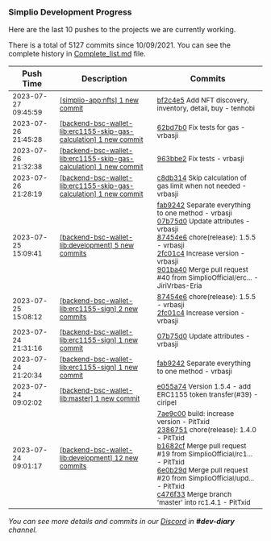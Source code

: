
### Simplio Development Progress

Here are the last 10 pushes to the projects we are currently working.

There is a total of 5127 commits since 10/09/2021. You can see the complete history in
 [Complete_list.md](Complete_list.md) file.

| Push Time | Description | Commits |
| --- | --- | --- |
| <sub>2023-07-27 09:45:59</sub> | <sub>[[simplio-app:nfts] 1 new commit](https://github.com/SimplioOfficial/simplio-app/commit/bf2c4e56c2145b28f660fb7597e373d2368459d7)</sub> | <sub>[bf2c4e5](https://github.com/SimplioOfficial/simplio-app/commit/bf2c4e56c2145b28f660fb7597e373d2368459d7) Add NFT discovery, inventory, detail, buy - tenhobi</sub> |
| <sub>2023-07-26 21:45:28</sub> | <sub>[[backend-bsc-wallet-lib:erc1155-skip-gas-calculation] 1 new commit](https://github.com/SimplioOfficial/backend-bsc-wallet-lib/commit/62bd7b04a58f908af91c7ff0cef0b245ac6e92fd)</sub> | <sub>[62bd7b0](https://github.com/SimplioOfficial/backend-bsc-wallet-lib/commit/62bd7b04a58f908af91c7ff0cef0b245ac6e92fd) Fix tests for gas - vrbasji</sub> |
| <sub>2023-07-26 21:32:38</sub> | <sub>[[backend-bsc-wallet-lib:erc1155-skip-gas-calculation] 1 new commit](https://github.com/SimplioOfficial/backend-bsc-wallet-lib/commit/963bbe24a6cdcf2bd400ab683303b75f28a91110)</sub> | <sub>[963bbe2](https://github.com/SimplioOfficial/backend-bsc-wallet-lib/commit/963bbe24a6cdcf2bd400ab683303b75f28a91110) Fix tests - vrbasji</sub> |
| <sub>2023-07-26 21:28:19</sub> | <sub>[[backend-bsc-wallet-lib:erc1155-skip-gas-calculation] 1 new commit](https://github.com/SimplioOfficial/backend-bsc-wallet-lib/commit/c8db31491e2fc79f7ba3eaacfedadfda0dbcfd0a)</sub> | <sub>[c8db314](https://github.com/SimplioOfficial/backend-bsc-wallet-lib/commit/c8db31491e2fc79f7ba3eaacfedadfda0dbcfd0a) Skip calculation of gas limit when not needed - vrbasji</sub> |
| <sub>2023-07-25 15:09:41</sub> | <sub>[[backend-bsc-wallet-lib:development] 5 new commits](https://github.com/SimplioOfficial/backend-bsc-wallet-lib/compare/0aec35353a47...901ba4038d5c)</sub> | <sub>[fab9242](https://github.com/SimplioOfficial/backend-bsc-wallet-lib/commit/fab92427a12b951e272d27597b037f1f5e8d89b2) Separate everything to one method - vrbasji<br>[07b75d0](https://github.com/SimplioOfficial/backend-bsc-wallet-lib/commit/07b75d02d072d82713c4e91701c9028570ee142a) Update attributes - vrbasji<br>[87454e6](https://github.com/SimplioOfficial/backend-bsc-wallet-lib/commit/87454e6bc6f82c3e73a71e95d3458641400d9e5c) chore(release): 1.5.5 - vrbasji<br>[2fc01c4](https://github.com/SimplioOfficial/backend-bsc-wallet-lib/commit/2fc01c4321bcf75d9ae1851362185b411bd9cd9e) Increase version - vrbasji<br>[901ba40](https://github.com/SimplioOfficial/backend-bsc-wallet-lib/commit/901ba4038d5c4b7a561a78d141bedb72305186bd) Merge pull request #40 from SimplioOfficial/erc... - JiriVrbas-Eria</sub> |
| <sub>2023-07-25 15:08:12</sub> | <sub>[[backend-bsc-wallet-lib:erc1155-sign] 2 new commits](https://github.com/SimplioOfficial/backend-bsc-wallet-lib/compare/07b75d02d072...2fc01c4321bc)</sub> | <sub>[87454e6](https://github.com/SimplioOfficial/backend-bsc-wallet-lib/commit/87454e6bc6f82c3e73a71e95d3458641400d9e5c) chore(release): 1.5.5 - vrbasji<br>[2fc01c4](https://github.com/SimplioOfficial/backend-bsc-wallet-lib/commit/2fc01c4321bcf75d9ae1851362185b411bd9cd9e) Increase version - vrbasji</sub> |
| <sub>2023-07-24 21:31:16</sub> | <sub>[[backend-bsc-wallet-lib:erc1155-sign] 1 new commit](https://github.com/SimplioOfficial/backend-bsc-wallet-lib/commit/07b75d02d072d82713c4e91701c9028570ee142a)</sub> | <sub>[07b75d0](https://github.com/SimplioOfficial/backend-bsc-wallet-lib/commit/07b75d02d072d82713c4e91701c9028570ee142a) Update attributes - vrbasji</sub> |
| <sub>2023-07-24 21:20:34</sub> | <sub>[[backend-bsc-wallet-lib:erc1155-sign] 1 new commit](https://github.com/SimplioOfficial/backend-bsc-wallet-lib/commit/fab92427a12b951e272d27597b037f1f5e8d89b2)</sub> | <sub>[fab9242](https://github.com/SimplioOfficial/backend-bsc-wallet-lib/commit/fab92427a12b951e272d27597b037f1f5e8d89b2) Separate everything to one method - vrbasji</sub> |
| <sub>2023-07-24 09:02:02</sub> | <sub>[[backend-bsc-wallet-lib:master] 1 new commit](https://github.com/SimplioOfficial/backend-bsc-wallet-lib/commit/e055a74916575f3f592d191a97e101640f4fb543)</sub> | <sub>[e055a74](https://github.com/SimplioOfficial/backend-bsc-wallet-lib/commit/e055a74916575f3f592d191a97e101640f4fb543) Version 1.5.4 - add ERC1155 token transfer(#39) - ciripel</sub> |
| <sub>2023-07-24 09:01:17</sub> | <sub>[[backend-bsc-wallet-lib:development] 12 new commits](https://github.com/SimplioOfficial/backend-bsc-wallet-lib/compare/19ad8b398b4c...0aec35353a47)</sub> | <sub>[7ae9c00](https://github.com/SimplioOfficial/backend-bsc-wallet-lib/commit/7ae9c008404540ea0607805749f62b2bf118edf4) build: increase version - PitTxid<br>[2386751](https://github.com/SimplioOfficial/backend-bsc-wallet-lib/commit/23867516f491e3c2794050629ec675c5813a2547) chore(release): 1.4.0 - PitTxid<br>[b1682cf](https://github.com/SimplioOfficial/backend-bsc-wallet-lib/commit/b1682cf9b0982ec1daf10b51eeb6307c1b37e852) Merge pull request #19 from SimplioOfficial/rc1... - PitTxid<br>[6e0b29d](https://github.com/SimplioOfficial/backend-bsc-wallet-lib/commit/6e0b29dbc8171961517a893b2ec58df1ea3dd9ce) Merge pull request #20 from SimplioOfficial/upd... - PitTxid<br>[c476f33](https://github.com/SimplioOfficial/backend-bsc-wallet-lib/commit/c476f3399f86e297225b19aefb53c918b8a93be1) Merge branch 'master' into rc1.4.1 - PitTxid</sub> |

_You can see more details and commits in our [Discord](https://discord.gg/aKhjuwZmdP) in **#dev-diary** channel._
